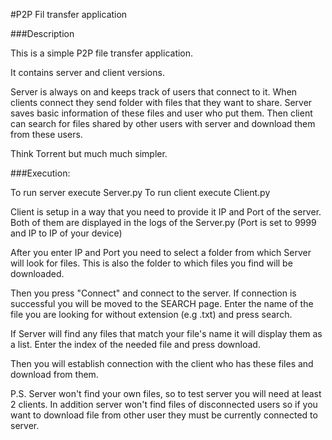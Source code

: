 #P2P Fil transfer application

###Description

This is a simple P2P file transfer application.

It contains server and client versions. 

Server is always on and keeps track of users that connect to it.
When clients connect they send folder with files that they want to share.
Server saves basic information of these files and user who put them.
Then client can search for files shared by other users with server and download them from these users.

Think Torrent but much much simpler.

###Execution:

To run server execute Server.py
To run client execute Client.py

Client is setup in a way that you need to provide it IP and Port of the server. 
Both of them are displayed in the logs of the Server.py (Port is set to 9999 and IP to IP of your device)

After you enter IP and Port you need to select a folder from which Server will look for files.
This is also the folder to which files you find will be downloaded.

Then you press "Connect" and connect to the server. If connection is successful you will be moved to the SEARCH page.
Enter the name of the file you are looking for without extension (e.g .txt) and press search.

If Server will find any files that match your file's name it will display them as a list.
Enter the index of the needed file and press download.

Then you will establish connection with the client who has these files and download from them.


P.S. Server won't find your own files, so to test server you will need at least 2 clients. 
In addition server won't find files of disconnected users so if you want to download file from other user
they must be currently connected to server.

